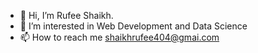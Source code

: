 - 👋 Hi, I’m Rufee Shaikh.
- 👀 I’m interested in Web Development and Data Science
- 📫 How to reach me shaikhrufee404@gmai.com

<!---
rufeeshaikh11/rufeeshaikh11 is a ✨ special ✨ repository because its `README.md` (this file) appears on your GitHub profile.
You can click the Preview link to take a look at your changes.
--->
